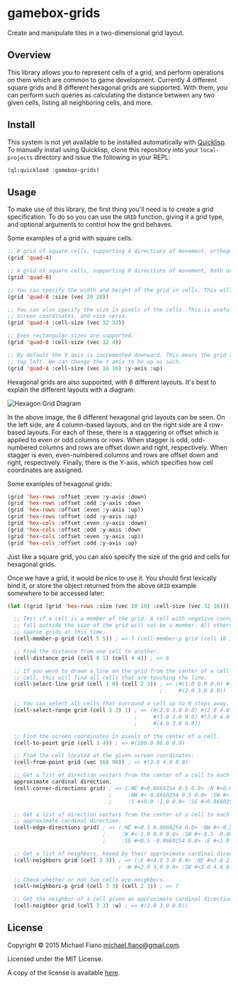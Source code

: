 # gamebox-grids

Create and manipulate tiles in a two-dimensional grid layout.

## Overview

This library allows you to represent cells of a grid, and perform operations on them which are
common to game development. Currently 4 different square grids and 8 different hexagonal grids are
supported. With them, you can perform such queries as calculating the distance between any two given
cells, listing all neighboring cells, and more.

## Install

This system is not yet available to be installed automatically
with [Quicklisp](https://www.quicklisp.org). To manually install using Quicklisp, clone this
repository into your `local-projects` directory and issue the following in your REPL:

``` lisp
(ql:quickload :gamebox-grids)
```

## Usage

To make use of this library, the first thing you'll need is to create a grid specification. To do so
you can use the `GRID` function, giving it a grid type, and optional arguments to control how the
grid behaves.

Some examples of a grid with square cells:

``` lisp
;; A grid of square cells, supporting 4 directions of movement, orthogonally.
(grid 'quad-4)

;; A grid of square cells, supporting 8 directions of movement, both orthogonally and diagonally.
(grid 'quad-8)

;; You can specify the width and height of the grid in cells. This will create a 20x20 grid.
(grid 'quad-8 :size (vec 20 20))

;; You can also specify the size in pixels of the cells. This is useful for converting a cell to
;; screen coordinates, and vice versa.
(grid 'quad-4 :cell-size (vec 32 32))

;; Even rectangular sizes are supported.
(grid 'quad-8 :cell-size (vec 12 4))

;; By default the Y axis is incremented downward. This means the grid origin cell (0,0) is at the
;; top left. We can change the Y axis to be up as such.
(grid 'quad-4 :cell-size (vec 16 16) :y-axis :up)
```

Hexagonal grids are also supported, with 8 different layouts. It's best to explain the different
layouts with a diagram:

![Hexagon Grid Diagram](https://img.axity.net/gamebox-grids-hex-layouts.png)

In the above image, the 8 different hexagonal grid layouts can be seen. On the left side, are 4
column-based layouts, and on the right side are 4 row-based layouts. For each of these, there is a
staggering or offset which is applied to even or odd columns or rows. When stagger is odd,
odd-numbered columns and rows are offset down and right, respectively. When stagger is even,
even-numbered columns and rows are offset down and right, respectively. Finally, there is the
Y-axis, which specifies how cell coordinates are assigned.

Some examples of hexagonal grids:

``` lisp
(grid 'hex-rows :offset :even :y-axis :down)
(grid 'hex-rows :offset :odd :y-axis :down
(grid 'hex-rows :offset :even :y-axis :up))
(grid 'hex-rows :offset :odd :y-axis :up)
(grid 'hex-cols :offset :even :y-axis :down)
(grid 'hex-cols :offset :odd :y-axis :down
(grid 'hex-cols :offset :even :y-axis :up))
(grid 'hex-cols :offset :odd :y-axis :up)
```

Just like a square grid, you can also specify the size of the grid and cells for hexagonal grids.

Once we have a grid, it would be nice to use it. You should first lexically bind it, or store the
object returned from the above `GRID` example somewhere to be accessed later:

``` lisp
(let ((grid (grid 'hex-rows :size (vec 10 10) :cell-size (vec 32 16))))

  ;; Test if a cell is a member of the grid. A cell with negative coordinates, or coordinates that
  ;; fall outside the size of the grid will not be a member. All others will, as we do not support
  ;; sparse grids at this time.
  (cell-member-p grid (cell 5 5)) ; => T (cell-member-p grid (cell 10 10)) ; => NIL

  ;; Find the distance from one cell to another.
  (cell-distance grid (cell 0 1) (cell 4 4)) ; => 6

  ;; If you were to drawn a line on the grid from the center of a cell to the center of any other
  ;; cell, this will find all cells that are touching the line.
  (cell-select-line grid (cell 1 0) (cell 2 3)) ; => (#(1.0 0.0 0.0) #(2.0 1.0 0.0) #(1.0 2.0 0.0)
                                                ;     #(2.0 3.0 0.0))

  ;; You can select all cells that surround a cell up to N steps away.
  (cell-select-range grid (cell 3 3) 1) ; => (#(2.0 3.0 0.0) #(2.0 4.0 0.0) #(2.0 2.0 0.0)
                                        ;     #(3.0 3.0 0.0) #(3.0 4.0 0.0) #(3.0 2.0 0.0)
                                        ;     #(4.0 3.0 0.0))

  ;; Find the screen coordinates in pixels of the center of a cell.
  (cell-to-point grid (cell 3 4)) ; => #(166.0 96.0 0.0)

  ;; Find the cell located at the given screen coordinates:
  (cell-from-point grid (vec 166 96)) ; => #(3.0 4.0 0.0)

  ;; Get a list of direction vectors from the center of a cell to each of its corners, keyed by an
  approximate cardinal direction.
  (cell-corner-directions grid) ; => (:NE #<0.8660254 0.5 0.0> :N #<0.0 1.0 0.0>
                                ;     :NW #<-0.8660254 0.5 0.0> :SW #<-0.8660254 -0.5 0.0>
                                ;     :S #<0.0 -1.0 0.0> :SE #<0.8660254 -0.5 0.0>)

  ;; Get a list of direction vectors from the center of a cell to each of its edges, keyed by an
  ;; approximate cardinal direction.
  (cell-edge-directions grid) ; => (:NE #<0.5 0.8660254 0.0> :NW #<-0.5 0.8660254 0.0>
                              ;     :W #<-1.0 0.0 0.0> :SW #<-0.5 -0.8660254 0.0>
                              ;     :SE #<0.5 -0.8660254 0.0> :E #<1.0 0.0 0.0>)

  ;; Get a list of neighbors, keyed by their approximate cardinal direction from a cell.
  (cell-neighbors grid (cell 3 3)) ; => (:E #<4.0 3.0 0.0> :NE #<3.0 2.0 0.0> :NW #<2.0 2.0 0.0>
                                   ; :W #<2.0 3.0 0.0> :SW #<2.0 4.0 0.0> :SE #<3.0 4.0 0.0>)

  ;; Check whether or not two cells are neighbors.
  (cell-neighbors-p grid (cell 3 3) (cell 2 3)) ; => T

  ;; Get the neighbor of a cell given an approximate cardinal direction.
  (cell-neighbor grid (cell 3 3) :w) ; => #(2.0 3.0 0.0))
```

## License

Copyright © 2015 Michael Fiano <michael.fiano@gmail.com>.

Licensed under the MIT License.

A copy of the license is available [here](LICENSE).
